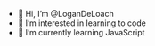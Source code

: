 - 👋 Hi, I’m @LoganDeLoach
- 👀 I’m interested in learning to code
- 🌱 I’m currently learning JavaScript 

<!---
LoganDeLoach/LoganDeLoach is a ✨ special ✨ repository because its `README.md` (this file) appears on your GitHub profile.
You can click the Preview link to take a look at your changes.
--->
